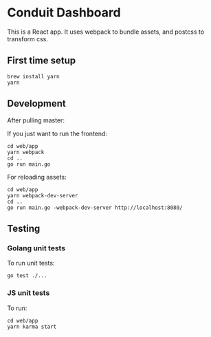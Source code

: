 # Conduit Dashboard

This is a React app. It uses webpack to bundle assets, and postcss to transform css.

## First time setup

```
brew install yarn
yarn
```

## Development

After pulling master:

If you just want to run the frontend:
```
cd web/app
yarn webpack
cd ..
go run main.go
```

For reloading assets:
```
cd web/app
yarn webpack-dev-server
cd ..
go run main.go -webpack-dev-server http://localhost:8080/
```

## Testing

### Golang unit tests
To run unit tests:
```
go test ./...
```

### JS unit tests
To run:
```
cd web/app
yarn karma start
```
